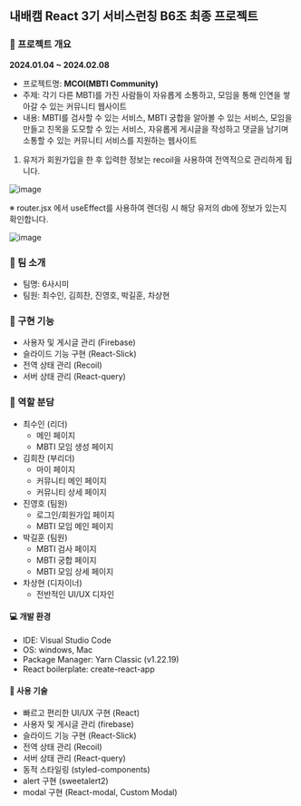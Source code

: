 ## 내배캠 React 3기 서비스런칭 B6조 최종 프로젝트

### 📢 프로젝트 개요

**2024.01.04 ~ 2024.02.08**

- 프로젝트명: **MCOI(MBTI Community)**
- 주제: 각기 다른 MBTI를 가진 사람들이 자유롭게 소통하고, 모임을 통해 인연을 쌓아갈 수 있는 커뮤니티 웹사이트 
- 내용: MBTI를 검사할 수 있는 서비스, MBTI 궁합을 알아볼 수 있는 서비스, 모임을 만들고 친목을 도모할 수 있는 서비스, 자유롭게 게시글을 작성하고 댓글을 남기며 소통할 수 있는 커뮤니티 서비스를 지원하는 웹사이트

1. 유저가 회원가입을 한 후 입력한 정보는 recoil을 사용하여 전역적으로 관리하게 됩니다.

 ![image](https://github.com/chan182/refectoring_final/assets/139675355/079b1599-6988-4872-a73d-30c0dc8d36b8)

※ router.jsx 에서 useEffect를 사용하여 렌더링 시 해당 유저의 db에 정보가 있는지 확인합니다.

![image](https://github.com/chan182/refectoring_final/assets/139675355/89d6fb00-22d8-4bd0-bf9d-0882ffc624b3)




### 👥 팀 소개

- 팀명: 6사시미
- 팀원: 최수인, 김희찬, 진영호, 박길훈, 차상현

### 👀 구현 기능
- 사용자 및 게시글 관리 (Firebase)
- 슬라이드 기능 구현 (React-Slick)
- 전역 상태 관리 (Recoil)
- 서버 상태 관리 (React-query)

### 📝 역할 분담
- 최수인 (리더)
  - 메인 페이지
  - MBTI 모임 생성 페이지
- 김희찬 (부리더)
  - 마이 페이지
  - 커뮤니티 메인 페이지
  - 커뮤니티 상세 페이지
- 진영호 (팀원)
  - 로그인/회원가입 페이지
  - MBTI 모임 메인 페이지
- 박길훈 (팀원)
  - MBTI 검사 페이지
  - MBTI 궁합 페이지
  - MBTI 모임 상세 페이지
- 차상현 (디자이너)
  - 전반적인 UI/UX 디자인

#### 💻 개발 환경
- IDE: Visual Studio Code
- OS: windows, Mac
- Package Manager: Yarn Classic (v1.22.19)
- React boilerplate: create-react-app

#### 📌 사용 기술
- 빠르고 편리한 UI/UX 구현 (React)
- 사용자 및 게시글 관리 (firebase)
- 슬라이드 기능 구현 (React-Slick)
- 전역 상태 관리 (Recoil)
- 서버 상태 관리 (React-query)
- 동적 스타일링 (styled-components)
- alert 구현 (sweetalert2)
- modal 구현 (React-modal, Custom Modal)
